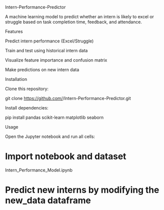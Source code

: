 Intern-Performance-Predictor

A machine learning model to predict whether an intern is likely to excel or struggle based on task completion time, feedback, and attendance.

Features

Predict intern performance (Excel/Struggle)

Train and test using historical intern data

Visualize feature importance and confusion matrix

Make predictions on new intern data

Installation

Clone this repository:

git clone https://github.com/<HassanThakra>/Intern-Performance-Predictor.git


Install dependencies:

pip install pandas scikit-learn matplotlib seaborn

Usage

Open the Jupyter notebook and run all cells:

# Import notebook and dataset
Intern_Performance_Model.ipynb
# Predict new interns by modifying the new_data dataframe

